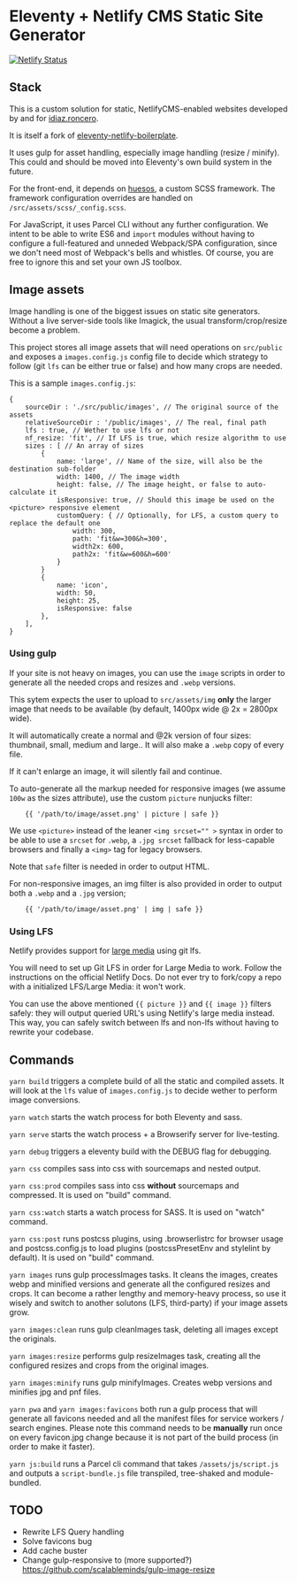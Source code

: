 # Eleventy + Netlify CMS Static Site Generator

[![Netlify Status](https://api.netlify.com/api/v1/badges/5d0ca7a5-6f8a-47fc-bb0c-b1f04b729bd1/deploy-status)](https://app.netlify.com/sites/eleventy-netlify-cms/deploys)


## Stack

This is a custom solution for static, NetlifyCMS-enabled websites developed by and for [idiaz.roncero](http://idiazroncero.com).

It is itself a fork of [eleventy-netlify-boilerplate](https://github.com/danurbanowicz/eleventy-netlify-boilerplate).

It uses gulp for asset handling, especially image handling (resize / minify). This could and should be moved into Eleventy's own build system in the future.

For the front-end, it depends on [huesos](https://www.npmjs.com/package/huesos), a custom SCSS framework. The framework configuration overrides are handled on  `/src/assets/scss/_config.scss`.

For JavaScript, it uses Parcel CLI without any further configuration. We intent to be able to write ES6 and `import` modules without having to configure a full-featured and unneded Webpack/SPA configuration, since we don't need most of Webpack's bells and whistles. Of course, you are free to ignore this and set your own JS toolbox.

## Image assets

Image handling is one of the biggest issues on static site generators. Without a live server-side tools like Imagick, the usual transform/crop/resize become a problem.

This project stores all image assets that will need operations on `src/public` and exposes a `images.config.js` config file to decide which strategy to follow (git `lfs` can be either true or false) and how many crops are needed.

This is a sample `images.config.js`:

```
{
    sourceDir : './src/public/images', // The original source of the assets
    relativeSourceDir : '/public/images', // The real, final path
    lfs : true, // Wether to use lfs or not 
    nf_resize: 'fit', // If LFS is true, which resize algorithm to use
    sizes : [ // An array of sizes
        {
            name: 'large', // Name of the size, will also be the destination sub-folder
            width: 1400, // The image width
            height: false, // The image height, or false to auto-calculate it
            isResponsive: true, // Should this image be used on the <picture> responsive element
            customQuery: { // Optionally, for LFS, a custom query to replace the default one
                width: 300,
                path: 'fit&w=300&h=300', 
                width2x: 600,
                path2x: 'fit&w=600&h=600'
            }
        }
        {
            name: 'icon',
            width: 50,
            height: 25,
            isResponsive: false
        },
    ],
}
```

### Using gulp

If your site is not heavy on images, you can use the `image` scripts in order to generate all the needed crops and resizes and `.webp` versions.

This sytem expects the user to upload to `src/assets/img` __only__ the larger image that needs to be available (by default, 1400px wide @ 2x = 2800px wide). 

It will automatically create a normal and @2k version of four sizes: thumbnail, small, medium and large.. It will also make a `.webp` copy of every file.

If it can't enlarge an image, it will silently fail and continue.

To auto-generate all the markup needed for responsive images (we assume `100w` as the sizes attribute), use the custom `picture` nunjucks filter:

```
    {{ '/path/to/image/asset.png' | picture | safe }}
```

We use `<picture>` instead of the leaner `<img srcset="" >` syntax in order to be able to use a `srcset` for `.webp`, a `.jpg srcset` fallback for less-capable browsers and finally a `<img>` tag for legacy browsers.

Note that `safe` filter is needed in order to output HTML.

For non-responsive images, an img filter is also provided in order to output both a `.webp` and a `.jpg` version;

```
    {{ '/path/to/image/asset.png' | img | safe }}
```

### Using LFS

Netlify provides support for [large media](https://www.netlify.com/docs/large-media/) using git lfs.

You will need to set up Git LFS in order for Large Media to work. Follow the instructions on the official Netlify Docs. Do not ever try to fork/copy a repo with a initialized LFS/Large Media: it won't work.

You can use the above mentioned `{{ picture }}` and `{{ image }}` filters safely: they will output queried URL's using Netlify's large media instead. This way, you can safely switch between lfs and non-lfs without having to rewrite your codebase.



## Commands

`yarn build` triggers a complete build of all the static and compiled assets. It will look at the `lfs` value of `images.config.js` to decide wether to perform image conversions.

`yarn watch` starts the watch process for both Eleventy and sass.

`yarn serve` starts the watch process + a Browserify server for live-testing.

`yarn debug` triggers a eleventy build with the DEBUG flag for debugging.

`yarn css` compiles sass into css with sourcemaps and nested output.

`yarn css:prod` compiles sass into css __without__ sourcemaps and compressed. It is used on "build" command.

`yarn css:watch` starts a watch process for SASS. It is used on "watch" command.

`yarn css:post` runs postcss plugins, using .browserlistrc for browser usage and postcss.config.js to load plugins (postcssPresetEnv and stylelint by default). It is used on "build" command.

`yarn images` runs gulp processImages tasks. It cleans the images, creates webp and minified versions and generate all the configured resizes and crops. It can become a rather lengthy and memory-heavy process, so use it wisely and switch to another solutons (LFS, third-party) if your image assets grow.

`yarn images:clean` runs gulp cleanImages task, deleting all images except the originals.

`yarn images:resize` performs gulp resizeImages task, creating all the configured resizes and crops from the original images.

`yarn images:minify` runs gulp minifyImages. Creates webp versions and minifies jpg and pnf files.

`yarn pwa` and `yarn images:favicons` both run a gulp process that will generate all favicons needed and all the manifest files for service workers / search engines. Please note this command needs to be __manually__ run once on every favicon.jpg change because it is not part of the build process (in order to make it faster).

`yarn js:build` runs a Parcel cli command that takes `/assets/js/script.js` and outputs a `script-bundle.js` file transpiled, tree-shaked and module-bundled.

## TODO

- Rewrite LFS Query handling
- Solve favicons bug
- Add cache buster
- Change gulp-responsive to (more supported?) https://github.com/scalableminds/gulp-image-resize

